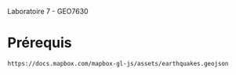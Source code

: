 Laboratoire 7 - GEO7630


# Prérequis
`https://docs.mapbox.com/mapbox-gl-js/assets/earthquakes.geojson`